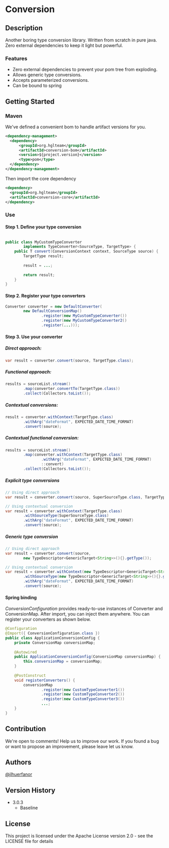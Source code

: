 # Conversion

## Description

Another boring type conversion library. 
Written from scratch in pure java. Zero external dependencies 
to keep it light but powerful.

### Features

* Zero external dependencies to prevent your pom tree from exploding.
* Allows generic type conversions.
* Accepts parameterized conversions.
* Can be bound to spring

## Getting Started

### Maven

We've defined a convenient bom to handle artifact versions for you.

```xml
<dependency-management>
  <dependency>
      <groupId>org.hglteam</groupId>
      <artifactId>conversion-bom</artifactId>
      <version>${project.version}</version>
      <type>pom</type>
  </dependency>
</dependency-management>
```

Then import the core dependency

```xml
<dependency>
  <groupId>org.hglteam</groupId>
  <artifactId>conversion-core</artifactId>
</dependency>
```

### Use

#### Step 1. Define your type conversion

```java

public class MyCustomTypeConverter 
        implements TypeConverter<SourceType, TargetType> { 
    public T convert(ConversionContext context, SourceType source) {
        TargetType result;
        
        result = ...;
        
        return result;
    }
}
```

#### Step 2. Register your type converters

```java
Converter converter = new DefaultConverter(
        new DefaultConversionMap()
                .register(new MyCustomTypeConverter())
                .register(new MyCustomTypeConverter2()
                .register(...)));
```

#### Step 3. Use your converter

##### Direct approach:

```java
var result = converter.convert(source, TargetType.class);
```

##### Functional approach:
```java
results = sourceList.stream()
        .map(converter.convertTo(TargetType.class))
        .collect(Collectors.toList());
```

##### Contextual conversions:

```java
result = converter.withContext(TargetType.class)
        .withArg("dateFormat", EXPECTED_DATE_TIME_FORMAT)
        .convert(source);
```

##### Contextual functional conversion:

```java
results = sourceList.stream()
        .map(converter.withContext(TargetType.class)
                .withArg("dateFormat", EXPECTED_DATE_TIME_FORMAT)
                ::convert)
        .collect(Collectors.toList());
```

##### Explicit type conversions

```java
// Using direct approach
var result = converter.convert(source, SuperSourceType.class, TargetType.class);

// Using contextual conversion
var result = converter.withContext(TargetType.class)
        .withSourceType(SuperSourceType.class)
        .withArg("dateFormat", EXPECTED_DATE_TIME_FORMAT)
        .convert(source);
```

##### Generic type conversion

```java
// Using direct approach
var result = converter.convert(source, 
        new TypeDescriptor<GenericTarget<String>>(){}.getType());

// Using contextual conversion
var result = converter.withContext(new TypeDescriptor<GenericTarget<String>>(){})
        .withSourceType(new TypeDescriptor<GenericTarget<String>>(){}.getType())
        .withArg("dateFormat", EXPECTED_DATE_TIME_FORMAT)
        .convert(source);
```

#### Spring binding

*ConversionConfiguration* provides ready-to-use instances of 
Converter and ConversionMap. After import, you can inject them 
anywhere. You can register your converters as shown below.

```java
@Configuration
@Import({ ConversionConfiguration.class })
public class ApplicationConversionConfig {
    private ConversionMap conversionMap;
    
    @Autowired
    public ApplicationConversionConfig(ConversionMap conversionMap) {
        this.conversionMap = conversionMap;
    }
    
    @PostConstruct
    void registerConverters() {
        conversionMap
                .register(new CustomTypeConverter1())
                .register(new CustomTypeConverter2())
                .register(new CustomTypeConverter3())
                ...;
    }
}
```
## Contribution

We're open to comments! Help us to improve our work.
If you found a bug or want to propose an improvement, please leave let us know.

## Authors
  
[@jlhuerfanor](https://github.com/jlhuerfanor)

## Version History

* 3.0.3
    * Baseline

## License

This project is licensed under the Apache License version 2.0 - see the LICENSE file for details